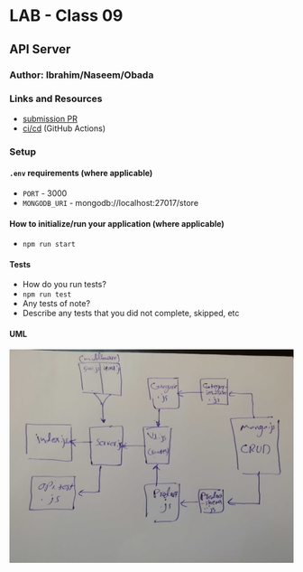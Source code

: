 # LAB - Class 09

## API Server

### Author: Ibrahim/Naseem/Obada

### Links and Resources

* [submission PR](https://github.com/401-advanced-javascript-ibrahim/lab-09-api-server/pull/1)
* [ci/cd](https://github.com/401-advanced-javascript-ibrahim/lab-09-api-server/actions) (GitHub Actions)

### Setup

#### `.env` requirements (where applicable)

* `PORT` - 3000
* `MONGODB_URI` - mongodb://localhost:27017/store

#### How to initialize/run your application (where applicable)

* `npm run start` 

#### Tests

* How do you run tests?
* `npm run test` 
* Any tests of note?
* Describe any tests that you did not complete, skipped, etc

#### UML

![](assesst/IMG_20200201_173147.jpg)

